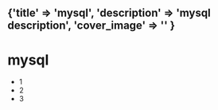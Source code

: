 {'title' => 'mysql',
'description' => 'mysql description',
'cover_image' => ''
}
---
# mysql
- 1
- 2
- 3
